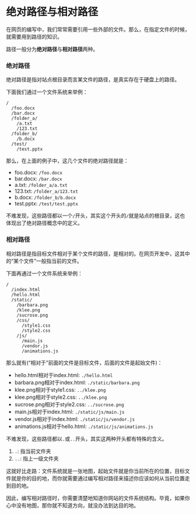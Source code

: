 # 绝对路径与相对路径

在网页的编写中，我们常常需要引用一些外部的文件。那么，在指定文件的时候，就需要用到路径的知识。

路径一般分为**绝对路径**与**相对路径**两种。

### 绝对路径

绝对路径是指对站点根目录而言某文件的路径，是真实存在于硬盘上的路径。

下面我们通过一个文件系统来举例：

```
/
  /foo.docx
  /bar.docx
  /folder_a/
    /a.txt
    /123.txt
  /folder_b/
    /b.docx
  /test/
    /test.pptx
```

那么，在上面的例子中，这几个文件的绝对路径就是：

- foo.docx: `/foo.docx`
- bar.docx: `/bar.docx`
- a.txt: `/folder_a/a.txt`
- 123.txt: `/folder_a/123.txt`
- b.docx: `/folder_b/b.docx`
- test.pptx: `/test/test.pptx`

不难发现，这些路径都以一个`/`开头，其实这个开头的`/`就是站点的根目录，这也体现出了绝对路径概念中的定义。

### 相对路径

相对路径是指目标文件相对于某个文件的路径，是相对的。在网页开发中，这其中的“某个文件”一般指当前的文件。

下面再通过一个文件系统来举例：

```
/
  /index.html
  /hello.html
  /static/
    /barbara.png
    /klee.png
    /sucrose.png
    /css/
      /style1.css
      /style2.css
    /js/
      /main.js
      /vendor.js
      /animations.js
```

那么就有(“相对于”前面的文件是目标文件，后面的文件是起始文件)：

- hello.html相对于index.html: `./hello.html`
- barbara.png相对于index.html: `./static/barbara.png`
- klee.png相对于style1.css: `../klee.png`
- klee.png相对于style2.css: `../klee.png`
- sucrose.png相对于style2.css: `../sucrose.png`
- main.js相对于index.html: `./static/js/main.js`
- vendor.js相对于index.html: `./static/js/vendor.js`
- animations.js相对于hello.html: `./static/js/animations.js`

不难发现，这些路径都以`.`或`..`开头，其实这两种开头都有特殊的含义。

1. `.`: 指当前文件夹
2. `..`: 指上一级文件夹

这就好比走路：文件系统就是一张地图，起始文件就是你当前所在的位置，目标文件就是你的目的地，而你就需要通过编写相对路径来描述你应该如何从当前位置走到目的地。

因此，编写相对路径时，你需要清楚地知道你网站的文件系统结构。毕竟，如果你心中没有地图，那你就不知道方向，就没办法到达目的地。
